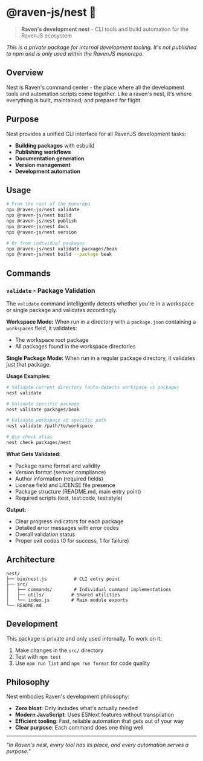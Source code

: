 # @raven-js/nest 🦅

> **Raven's development nest** - CLI tools and build automation for the RavenJS ecosystem

_This is a private package for internal development tooling. It's not published to npm and is only used within the RavenJS monorepo._

## Overview

Nest is Raven's command center - the place where all the development tools and automation scripts come together. Like a raven's nest, it's where everything is built, maintained, and prepared for flight.

## Purpose

Nest provides a unified CLI interface for all RavenJS development tasks:

- **Building packages** with esbuild
- **Publishing workflows**
- **Documentation generation**
- **Version management**
- **Development automation**

## Usage

```bash
# From the root of the monorepo
npx @raven-js/nest validate
npx @raven-js/nest build
npx @raven-js/nest publish
npx @raven-js/nest docs
npx @raven-js/nest version

# Or from individual packages
npx @raven-js/nest validate packages/beak
npx @raven-js/nest build --package beak
```

## Commands

### `validate` - Package Validation

The `validate` command intelligently detects whether you're in a workspace or single package and validates accordingly.

**Workspace Mode:**
When run in a directory with a `package.json` containing a `workspaces` field, it validates:

- The workspace root package
- All packages found in the workspace directories

**Single Package Mode:**
When run in a regular package directory, it validates just that package.

**Usage Examples:**

```bash
# Validate current directory (auto-detects workspace vs package)
nest validate

# Validate specific package
nest validate packages/beak

# Validate workspace at specific path
nest validate /path/to/workspace

# Use check alias
nest check packages/nest
```

**What Gets Validated:**

- Package name format and validity
- Version format (semver compliance)
- Author information (required fields)
- License field and LICENSE file presence
- Package structure (README.md, main entry point)
- Required scripts (test, test:code, test:style)

**Output:**

- Clear progress indicators for each package
- Detailed error messages with error codes
- Overall validation status
- Proper exit codes (0 for success, 1 for failure)

## Architecture

```
nest/
├── bin/nest.js          # CLI entry point
├── src/
│   ├── commands/        # Individual command implementations
│   ├── utils/          # Shared utilities
│   └── index.js        # Main module exports
└── README.md
```

## Development

This package is private and only used internally. To work on it:

1. Make changes in the `src/` directory
2. Test with `npm test`
3. Use `npm run lint` and `npm run format` for code quality

## Philosophy

Nest embodies Raven's development philosophy:

- **Zero bloat**: Only includes what's actually needed
- **Modern JavaScript**: Uses ESNext features without transpilation
- **Efficient tooling**: Fast, reliable automation that gets out of your way
- **Clear purpose**: Each command does one thing well

---

_"In Raven's nest, every tool has its place, and every automation serves a purpose."_
